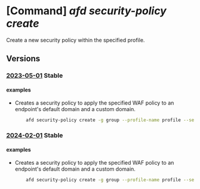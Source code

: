 # [Command] _afd security-policy create_

Create a new security policy within the specified profile.

## Versions

### [2023-05-01](/Resources/mgmt-plane/L3N1YnNjcmlwdGlvbnMve30vcmVzb3VyY2Vncm91cHMve30vcHJvdmlkZXJzL21pY3Jvc29mdC5jZG4vcHJvZmlsZXMve30vc2VjdXJpdHlwb2xpY2llcy97fQ==/2023-05-01.xml) **Stable**

<!-- mgmt-plane /subscriptions/{}/resourcegroups/{}/providers/microsoft.cdn/profiles/{}/securitypolicies/{} 2023-05-01 -->

#### examples

- Creates a security policy to apply the specified WAF policy to an endpoint's default domain and a custom domain.
    ```bash
        afd security-policy create -g group --profile-name profile --security-policy-name sp1 --domains /subscriptions/sub1/resourcegroups/rg1/providers/Microsoft.Cdn/profiles/profile1/afdEndpoints/endpoint1 /subscriptions/sub1/resourcegroups/rg1/providers/Microsoft.Cdn/profiles/profile1/customDomains/customDomain1 --waf-policy /subscriptions/sub1/resourcegroups/rg1/providers/Microsoft.Network/frontdoorwebapplicationfirewallpolicies/waf1
    ```

### [2024-02-01](/Resources/mgmt-plane/L3N1YnNjcmlwdGlvbnMve30vcmVzb3VyY2Vncm91cHMve30vcHJvdmlkZXJzL21pY3Jvc29mdC5jZG4vcHJvZmlsZXMve30vc2VjdXJpdHlwb2xpY2llcy97fQ==/2024-02-01.xml) **Stable**

<!-- mgmt-plane /subscriptions/{}/resourcegroups/{}/providers/microsoft.cdn/profiles/{}/securitypolicies/{} 2024-02-01 -->

#### examples

- Creates a security policy to apply the specified WAF policy to an endpoint's default domain and a custom domain.
    ```bash
        afd security-policy create -g group --profile-name profile --security-policy-name sp1 --domains /subscriptions/sub1/resourcegroups/rg1/providers/Microsoft.Cdn/profiles/profile1/afdEndpoints/endpoint1 /subscriptions/sub1/resourcegroups/rg1/providers/Microsoft.Cdn/profiles/profile1/customDomains/customDomain1 --waf-policy /subscriptions/sub1/resourcegroups/rg1/providers/Microsoft.Network/frontdoorwebapplicationfirewallpolicies/waf1
    ```
